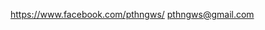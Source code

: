 https://www.facebook.com/pthngws/
pthngws@gmail.com
<!---
pthngws/pthngws is a ✨ special ✨ repository because its `README.md` (this file) appears on your GitHub profile.
You can click the Preview link to take a look at your changes.
--->
